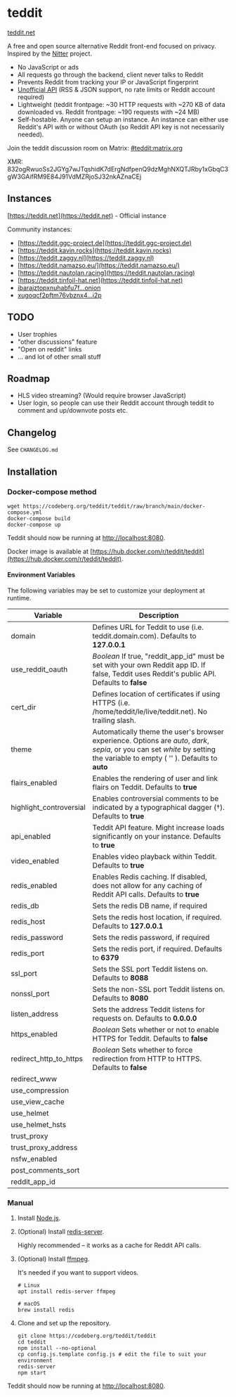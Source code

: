 # teddit

[teddit.net](https://teddit.net)

A free and open source alternative Reddit front-end focused on privacy.
Inspired by the [Nitter](https://github.com/zedeus/nitter) project.

* No JavaScript or ads
* All requests go through the backend, client never talks to Reddit
* Prevents Reddit from tracking your IP or JavaScript fingerprint
* [Unofficial API](https://codeberg.org/teddit/teddit/wiki#teddit-api) (RSS & JSON support, no rate limits or Reddit account required)
* Lightweight (teddit frontpage: ~30 HTTP requests with ~270 KB of data downloaded vs. Reddit frontpage: ~190 requests with ~24 MB)
* Self-hostable. Anyone can setup an instance. An instance can either use Reddit's API with or without OAuth (so Reddit API key is not necessarily needed).

Join the teddit discussion room on Matrix: [#teddit:matrix.org](https://matrix.to/#/#teddit:matrix.org)

XMR: 832ogRwuoSs2JGYg7wJTqshidK7dErgNdfpenQ9dzMghNXQTJRby1xGbqC3gW3GAifRM9E84J91VdMZRjoSJ32nkAZnaCEj

## Instances

[https://teddit.net](https://teddit.net) - Official instance

Community instances:

* [https://teddit.ggc-project.de](https://teddit.ggc-project.de)
* [https://teddit.kavin.rocks](https://teddit.kavin.rocks)
* [https://teddit.zaggy.nl](https://teddit.zaggy.nl)
* [https://teddit.namazso.eu/](https://teddit.namazso.eu/)
* [https://teddit.nautolan.racing](https://teddit.nautolan.racing)
* [https://teddit.tinfoil-hat.net](https://teddit.tinfoil-hat.net)
* [ibarajztopxnuhabfu7f...onion](http://ibarajztopxnuhabfu7fg6gbudynxofbnmvis3ltj6lfx47b6fhrd5qd.onion)
* [xugoqcf2pftm76vbznx4...i2p](http://xugoqcf2pftm76vbznx4xuhrzyb5b6zwpizpnw2hysexjdn5l2tq.b32.i2p)

## TODO

* User trophies
* "other discussions" feature
* "Open on reddit" links
* ... and lot of other small stuff

## Roadmap

* HLS video streaming? (Would require browser JavaScript)
* User login, so people can use their Reddit account through teddit to comment and up/downvote posts etc.
## Changelog

See ```CHANGELOG.md```
## Installation

### Docker-compose method

```console
wget https://codeberg.org/teddit/teddit/raw/branch/main/docker-compose.yml
docker-compose build
docker-compose up
```

Teddit should now be running at <http://localhost:8080>.

Docker image is available at [https://hub.docker.com/r/teddit/teddit](https://hub.docker.com/r/teddit/teddit).

#### Environment Variables

The following variables may be set to customize your deployment at runtime.

| Variable                | Description                                                                                                                                                                  |
|-------------------------|------------------------------------------------------------------------------------------------------------------------------------------------------------------------------|
| domain                  | Defines URL for Teddit to use (i.e. teddit.domain.com). Defaults to **127.0.0.1**                                                                                            |
| use_reddit_oauth        | *Boolean* If true, "reddit_app_id" must be set with your own Reddit app ID. If false, Teddit uses Reddit's public API. Defaults to **false**                                 |
| cert_dir                | Defines location of certificates if using HTTPS (i.e. /home/teddit/le/live/teddit.net). No trailing slash.                                                                   |
| theme                   | Automatically theme the user's browser experience. Options are *auto*, *dark*, *sepia*, or you can set *white* by setting the variable to empty ( '' ). Defaults to **auto** |
| flairs_enabled          | Enables the rendering of user and link flairs on Teddit. Defaults to **true**                                                                                                |
| highlight_controversial | Enables controversial comments to be indicated by a typographical dagger (†). Defaults to **true**                                                                           |
| api_enabled             | Teddit API feature. Might increase loads significantly on your instance. Defaults to **true**                                                                                |
| video_enabled           | Enables video playback within Teddit. Defaults to **true**                                                                                                                   |
| redis_enabled           | Enables Redis caching. If disabled, does not allow for any caching of Reddit API calls. Defaults to **true**                                                                 |
| redis_db                | Sets the redis DB name, if required                                                                                                                                          |
| redis_host              | Sets the redis host location, if required. Defaults to **127.0.0.1**                                                                                                         |
| redis_password          | Sets the redis password, if required                                                                                                                                         |
| redis_port              | Sets the redis port, if required. Defaults to **6379**                                                                                                                       |
| ssl_port                | Sets the SSL port Teddit listens on. Defaults to **8088**                                                                                                                    |
| nonssl_port             | Sets the non-SSL port Teddit listens on. Defaults to **8080**                                                                                                                |
| listen_address          | Sets the address Teddit listens for requests on. Defaults to **0.0.0.0**                                                                                                     |
| https_enabled           | *Boolean* Sets whether or not to enable HTTPS for Teddit. Defaults to **false**                                                                                              |
| redirect_http_to_https  | *Boolean* Sets whether to force redirection from HTTP to HTTPS. Defaults to **false**                                                                                        |
| redirect_www            |                                                                                                                                                                              |
| use_compression         |                                                                                                                                                                              |
| use_view_cache          |                                                                                                                                                                              |
| use_helmet              |                                                                                                                                                                              |
| use_helmet_hsts         |                                                                                                                                                                              |
| trust_proxy             |                                                                                                                                                                              |
| trust_proxy_address     |                                                                                                                                                                              |
| nsfw_enabled            |                                                                                                                                                                              |
| post_comments_sort      |                                                                                                                                                                              |
| reddit_app_id           |                                                                                                                                                                              |

### Manual

1. Install [Node.js](https://nodejs.org).

1. (Optional) Install [redis-server](https://redis.io).

   Highly recommended – it works as a cache for Reddit API calls.

1. (Optional) Install [ffmpeg](https://ffmpeg.org).

   It's needed if you want to support videos.

   ```console
   # Linux
   apt install redis-server ffmpeg

   # macOS
   brew install redis
   ```

1. Clone and set up the repository.

   ```console
   git clone https://codeberg.org/teddit/teddit
   cd teddit
   npm install --no-optional
   cp config.js.template config.js # edit the file to suit your environment
   redis-server
   npm start
   ```

Teddit should now be running at <http://localhost:8080>.
